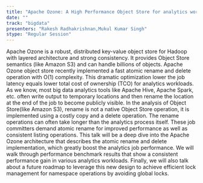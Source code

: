 ```yaml
---
title: "Apache Ozone: A High Performance Object Store for analytics workloads"
date: "" 
track: "bigdata"
presenters: "Rakesh Radhakrishnan,Mukul Kumar Singh"
stype: "Regular Session"
---
```

Apache Ozone is a robust, distributed key-value object store for Hadoop with layered architecture and strong consistency. It provides Object Store semantics (like Amazon S3) and can handle billions of objects. Apache Ozone object store recently implemented a fast atomic rename and delete operation with O(1) complexity. This dramatic optimization lower the job latency equals lower total cost of ownership (TCO) for analytics workloads. As we know, most big data analytics tools like Apache Hive, Apache Spark, etc. often write output to temporary locations and then rename the location at the end of the job to become publicly visible. In the analysis of Object Store(like Amazon S3), rename is not a native Object Store operation, it is implemented using a costly copy and a delete operation. The rename operations can often take longer than the analytics process itself. These job committers demand atomic rename for improved performance as well as consistent listing operations. This talk will be a deep dive into the Apache Ozone architecture that describes the atomic rename and delete implementation, which greatly boost the analytics job performance. We will walk through performance benchmark results that show a consistent performance gain in various analytics workloads. Finally, we will also talk about a future roadmap to leverage this new design to achieve efficient lock management for namespace operations by avoiding global locks.
